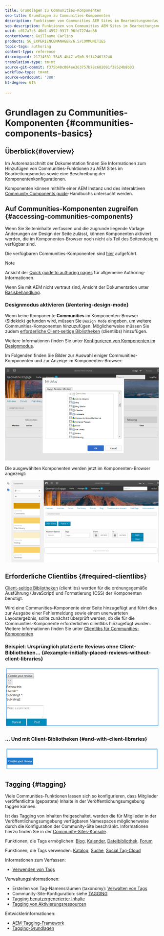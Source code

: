```yaml
---
title: Grundlagen zu Communities-Komponenten
seo-title: Grundlagen zu Communities-Komponenten
description: Funktionen von Communities AEM Sites im Bearbeitungsmodus und Konfigurieren von Komponenten
seo-description: Funktionen von Communities AEM Sites im Bearbeitungsmodus und Konfigurieren von Komponenten
uuid: c017a7c5-40d1-4592-9317-96fd727dac86
contentOwner: Guillaume Carlino
products: SG_EXPERIENCEMANAGER/6.5/COMMUNITIES
topic-tags: authoring
content-type: reference
discoiquuid: 21714581-7645-4b47-a9b0-9f1424013240
translation-type: tm+mt
source-git-commit: f375b40c084ee363757b78c602091f38524b8b03
workflow-type: tm+mt
source-wordcount: '380'
ht-degree: 61%

---
```



# Grundlagen zu Communities-Komponenten {#communities-components-basics}

## Überblick{#overview}

Im Autorenabschnitt der Dokumentation finden Sie Informationen zum Hinzufügen von Communities-Funktionen zu AEM Sites im Bearbeitungsmodus sowie eine Beschreibung der Komponentenkonfigurationen.

Komponenten können mithilfe einer AEM Instanz und des interaktiven [Community Components guide](components-guide.md)-Handbuchs untersucht werden.

## Auf Communities-Komponenten zugreifen {#accessing-communities-components}

Wenn Sie Seiteninhalte verfassen und die zugrunde liegende Vorlage Änderungen am Design der Seite zulässt, können Komponenten aktiviert werden, die im Komponenten-Browser noch nicht als Teil des Seitendesigns verfügbar sind.

Die verfügbaren Communities-Komponenten sind [hier](author-communities.md#available-communities-components) aufgeführt.

>[!NOTE]
>
>Ansicht der [Quick guide to authoring pages](../../help/sites-authoring/qg-page-authoring.md) für allgemeine Authoring-Informationen.
>
>Wenn Sie mit AEM nicht vertraut sind, Ansicht der Dokumentation unter [Basisbehandlung](../../help/sites-authoring/basic-handling.md).

### Designmodus aktivieren {#entering-design-mode}

Wenn keine Komponente **Communities** im Komponenten-Browser (Sidekick) gefunden wird, müssen Sie `Design Mode` eingeben, um weitere Communities-Komponenten hinzuzufügen. Möglicherweise müssen Sie zudem [erforderliche Client-seitige Bibliotheken](#required-clientlibs) (clientlibs) hinzufügen.

Weitere Informationen finden Sie unter [Konfigurieren von Komponenten im Designmodus](../../help/sites-authoring/default-components-designmode.md).

Im Folgenden finden Sie Bilder zur Auswahl einiger Communities-Komponenten und zur Anzeige im Komponenten-Browser:

![component-design](assets/component-design.png)

Die ausgewählten Komponenten werden jetzt im Komponenten-Browser angezeigt:

![component-design1](assets/component-design1.png)

## Erforderliche Clientlibs {#required-clientlibs}

[Client-seitige Bibliotheken](../../help/sites-developing/clientlibs.md) (clientlibs) werden für die ordnungsgemäße Ausführung (JavaScript) und Formatierung (CSS) der Komponenten benötigt.

Wird eine Communities-Komponente einer Seite hinzugefügt und führt dies zur Ausgabe einer Fehlermeldung sowie einem unerwarteten Layoutergebnis, sollte zunächst überprüft werden, ob die für die Communities-Komponente erforderlichen clientlibs hinzugefügt wurden. Weitere Informationen finden Sie unter [Clientlibs für Communities-Komponenten](clientlibs.md).

### Beispiel: Ursprünglich platzierte Reviews ohne Client-Bibliotheken... {#example-initially-placed-reviews-without-client-libraries}

![clientlibs1](assets/clientlibs1.png)

### ... Und mit Client-Bibliotheken {#and-with-client-libraries}

![clientlibs2](assets/clientlibs2.png)

## Tagging {#tagging}

Viele Communities-Funktionen lassen sich so konfigurieren, dass Mitglieder veröffentlichte (gepostete) Inhalte in der Veröffentlichungsumgebung taggen können.

Ist das Tagging von Inhalten freigeschaltet, werden die für Mitglieder in der Veröffentlichungsumgebung verfügbaren Namespaces möglicherweise durch die Konfiguration der Community-Site beschränkt. Informationen hierzu finden Sie in der [Community-Sites-Konsole](sites-console.md#tagging).

Funktionen, die Tags ermöglichen: [Blog](blog-feature.md), [Kalender](calendar.md), [Dateibibliothek](file-library.md), [Forum](forum.md)

Funktionen, die Tags verwenden: [Katalog](catalog.md), [Suche](search.md), [Social Tag-Cloud](tagcloud.md)

Informationen zum Verfassen:

* [Verwenden von Tags](../../help/sites-authoring/tags.md)

Verwaltungsinformationen:

* Erstellen von Tag-Namensräumen (taxonomy): [Verwalten von Tags](../../help/sites-administering/tags.md)
* Community-Site-Konfiguration: siehe [TAGGING](sites-console.md#tagging)
* [Tagging benutzergenerierter Inhalte](../../help/sites-authoring/tags.md)
* [Tagging von Aktivierungsressourcen](tag-resources.md)

Entwicklerinformationen:

* [AEM-Tagging-Framework](../../help/sites-developing/framework.md)
* [Tagging-Grundlagen](tag.md)

